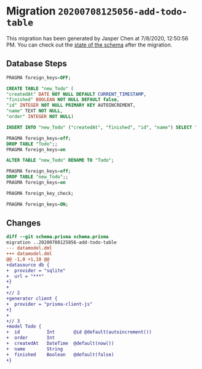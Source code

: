 # Migration `20200708125056-add-todo-table`

This migration has been generated by Jasper Chen at 7/8/2020, 12:50:56 PM.
You can check out the [state of the schema](./schema.prisma) after the migration.

## Database Steps

```sql
PRAGMA foreign_keys=OFF;

CREATE TABLE "new_Todo" (
"createdAt" DATE NOT NULL DEFAULT CURRENT_TIMESTAMP,
"finished" BOOLEAN NOT NULL DEFAULT false,
"id" INTEGER NOT NULL PRIMARY KEY AUTOINCREMENT,
"name" TEXT NOT NULL,
"order" INTEGER NOT NULL)

INSERT INTO "new_Todo" ("createdAt", "finished", "id", "name") SELECT "createdAt", "finished", "id", "name" FROM "Todo"

PRAGMA foreign_keys=off;
DROP TABLE "Todo";;
PRAGMA foreign_keys=on

ALTER TABLE "new_Todo" RENAME TO "Todo";

PRAGMA foreign_keys=off;
DROP TABLE "new_Todo";;
PRAGMA foreign_keys=on

PRAGMA foreign_key_check;

PRAGMA foreign_keys=ON;
```

## Changes

```diff
diff --git schema.prisma schema.prisma
migration ..20200708125056-add-todo-table
--- datamodel.dml
+++ datamodel.dml
@@ -1,0 +1,18 @@
+datasource db {
+  provider = "sqlite" 
+  url = "***"
+}
+
+// 2
+generator client {
+  provider = "prisma-client-js"
+}
+
+// 3
+model Todo {
+  id          Int       @id @default(autoincrement())
+  order       Int
+  createdAt   DateTime  @default(now())
+  name        String
+  finished    Boolean   @default(false)
+}
```



